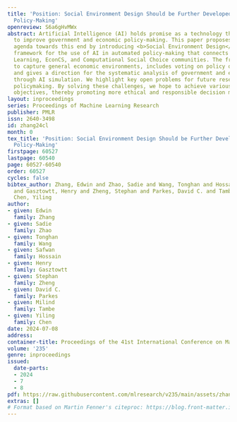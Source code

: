 ```yaml
---
title: 'Position: Social Environment Design Should be Further Developed for AI-based
  Policy-Making'
openreview: S6a6gHvMWx
abstract: Artificial Intelligence (AI) holds promise as a technology that can be used
  to improve government and economic policy-making. This paper proposes a new research
  agenda towards this end by introducing <b>Social Environment Design</b>, a general
  framework for the use of AI in automated policy-making that connects with the Reinforcement
  Learning, EconCS, and Computational Social Choice communities. The framework seeks
  to capture general economic environments, includes voting on policy objectives,
  and gives a direction for the systematic analysis of government and economic policy
  through AI simulation. We highlight key open problems for future research in AI-based
  policymaking. By solving these challenges, we hope to achieve various social welfare
  objectives, thereby promoting more ethical and responsible decision making.
layout: inproceedings
series: Proceedings of Machine Learning Research
publisher: PMLR
issn: 2640-3498
id: zhang24cl
month: 0
tex_title: 'Position: Social Environment Design Should be Further Developed for {AI}-based
  Policy-Making'
firstpage: 60527
lastpage: 60540
page: 60527-60540
order: 60527
cycles: false
bibtex_author: Zhang, Edwin and Zhao, Sadie and Wang, Tonghan and Hossain, Safwan
  and Gasztowtt, Henry and Zheng, Stephan and Parkes, David C. and Tambe, Milind and
  Chen, Yiling
author:
- given: Edwin
  family: Zhang
- given: Sadie
  family: Zhao
- given: Tonghan
  family: Wang
- given: Safwan
  family: Hossain
- given: Henry
  family: Gasztowtt
- given: Stephan
  family: Zheng
- given: David C.
  family: Parkes
- given: Milind
  family: Tambe
- given: Yiling
  family: Chen
date: 2024-07-08
address:
container-title: Proceedings of the 41st International Conference on Machine Learning
volume: '235'
genre: inproceedings
issued:
  date-parts:
  - 2024
  - 7
  - 8
pdf: https://raw.githubusercontent.com/mlresearch/v235/main/assets/zhang24cl/zhang24cl.pdf
extras: []
# Format based on Martin Fenner's citeproc: https://blog.front-matter.io/posts/citeproc-yaml-for-bibliographies/
---
```

